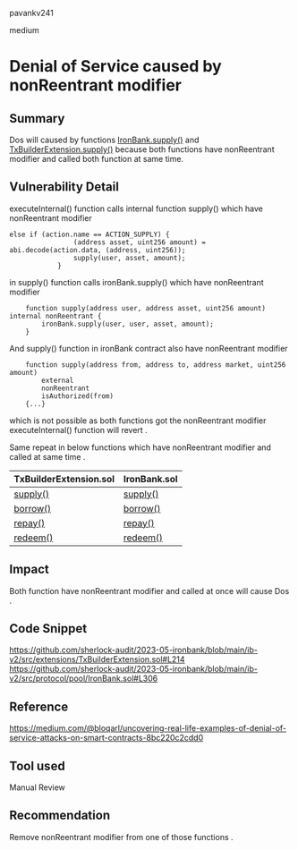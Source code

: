 pavankv241

medium

# Denial of Service caused by nonReentrant modifier

## Summary
Dos will caused by functions [IronBank.supply()](https://github.com/sherlock-audit/2023-05-ironbank/blob/main/ib-v2/src/protocol/pool/IronBank.sol#L306) and [TxBuilderExtension.supply()](https://github.com/sherlock-audit/2023-05-ironbank/blob/main/ib-v2/src/extensions/TxBuilderExtension.sol#L214) because both functions have nonReentrant modifier and called both function at same time.

## Vulnerability Detail
executeInternal() function calls internal function supply() which have nonReentrant modifier
```solidity
else if (action.name == ACTION_SUPPLY) {
                (address asset, uint256 amount) = abi.decode(action.data, (address, uint256));
                supply(user, asset, amount);
            }
```

in supply() function calls ironBank.supply() which have nonReentrant modifier
```solidity
    function supply(address user, address asset, uint256 amount) internal nonReentrant {
        ironBank.supply(user, user, asset, amount);
    }
```
And supply() function in ironBank contract also have nonReentrant modifier 
```solidity
    function supply(address from, address to, address market, uint256 amount)
        external
        nonReentrant
        isAuthorized(from)
    {...}
```
which is not possible as both functions got the nonReentrant modifier executeInternal() function will revert . 

Same repeat in below functions which have  nonReentrant modifier and called at same time .

| TxBuilderExtension.sol  | IronBank.sol |
| ------------- | ------------- |
| [supply()](https://github.com/sherlock-audit/2023-05-ironbank/blob/main/ib-v2/src/extensions/TxBuilderExtension.sol#L214)  | [supply()](https://github.com/sherlock-audit/2023-05-ironbank/blob/main/ib-v2/src/protocol/pool/IronBank.sol#L306)  |
| [borrow()](https://github.com/sherlock-audit/2023-05-ironbank/blob/main/ib-v2/src/extensions/TxBuilderExtension.sol#L224)  | [borrow()](https://github.com/sherlock-audit/2023-05-ironbank/blob/main/ib-v2/src/protocol/pool/IronBank.sol#L351)  |
| [repay()](https://github.com/sherlock-audit/2023-05-ironbank/blob/main/ib-v2/src/extensions/TxBuilderExtension.sol#L244)    | [repay()](https://github.com/sherlock-audit/2023-05-ironbank/blob/main/ib-v2/src/protocol/pool/IronBank.sol#L460)  |
| [redeem()](https://github.com/sherlock-audit/2023-05-ironbank/blob/main/ib-v2/src/extensions/TxBuilderExtension.sol#L234) | [redeem()](https://github.com/sherlock-audit/2023-05-ironbank/blob/main/ib-v2/src/protocol/pool/IronBank.sol#L406) |




## Impact
Both function have nonReentrant modifier and called at once will cause Dos .

## Code Snippet
https://github.com/sherlock-audit/2023-05-ironbank/blob/main/ib-v2/src/extensions/TxBuilderExtension.sol#L214
https://github.com/sherlock-audit/2023-05-ironbank/blob/main/ib-v2/src/protocol/pool/IronBank.sol#L306

## Reference
https://medium.com/@bloqarl/uncovering-real-life-examples-of-denial-of-service-attacks-on-smart-contracts-8bc220c2cdd0

## Tool used
Manual Review

## Recommendation
Remove nonReentrant modifier from one of those functions .
